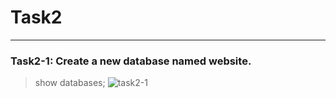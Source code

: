 # Task2
***
### Task2-1: Create a new database named website.
> show databases;
> ![task2-1](https://github.com/rhwangeo/rhwangeo.github.io/assets/161855974/93a58094-dc12-45ac-ab63-752c5db45038)

